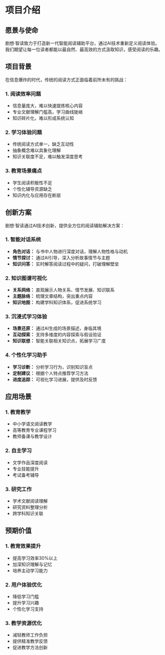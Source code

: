 # 项目介绍

## 愿景与使命

剧想·智读致力于打造新一代智能阅读辅助平台，通过AI技术重新定义阅读体验。我们期望让每一位读者都能以最自然、最高效的方式汲取知识，感受阅读的乐趣。

## 项目背景

在信息爆炸的时代，传统的阅读方式正面临着前所未有的挑战：

### 1. 阅读效率问题
- 信息量庞大，难以快速提炼核心内容
- 专业文献理解门槛高，学习曲线陡峭
- 知识碎片化，难以形成系统认知

### 2. 学习体验问题
- 传统阅读方式单一，缺乏互动性
- 抽象概念难以具象化理解
- 知识关联度不足，难以触发深度思考

### 3. 教育场景痛点
- 学生阅读积极性不足
- 个性化辅导资源缺乏
- 知识内化与应用存在断层

## 创新方案

剧想·智读通过AI技术创新，提供全方位的阅读辅助解决方案：

### 1. 智能对话系统
- **角色对话：** 与书中人物进行深度对话，理解人物性格与动机
- **情节探讨：** 通过AI引导，深入分析故事情节与主题
- **知识问答：** 实时解答阅读过程中的疑问，打破理解壁垒

### 2. 知识图谱可视化
- **关系网络：** 直观展示人物关系、情节发展、知识联系
- **主题脉络：** 梳理文章结构，突出重点内容
- **知识地图：** 构建学科知识体系，促进系统学习

### 3. 沉浸式学习体验
- **场景还原：** 通过AI生成的场景描述，身临其境
- **互动探索：** 支持多维度的内容探索与假设验证
- **知识联想：** 智能关联相关知识点，拓展学习广度

### 4. 个性化学习助手
- **学习诊断：** 分析学习行为，识别知识盲点
- **定制建议：** 根据个人特点推荐学习方法
- **进度追踪：** 可视化学习进展，提供及时反馈

## 应用场景

### 1. 教育教学
- 中小学语文阅读教学
- 高等教育专业课程学习
- 教师备课与教学设计

### 2. 自主学习
- 文学作品深度阅读
- 专业技能提升
- 考试备考辅导

### 3. 研究工作
- 学术文献阅读理解
- 研究资料整理分析
- 跨学科知识关联

## 预期价值

### 1. 教育效果提升
- 提高学习效率30%以上
- 加深知识理解与记忆
- 培养主动学习能力

### 2. 用户体验优化
- 降低学习门槛
- 提升学习兴趣
- 个性化学习支持

### 3. 教学资源优化
- 减轻教师工作负担
- 提供精准教学反馈
- 促进教学方法创新 